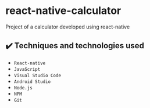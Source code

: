 # react-native-calculator
Project of a calculator developed using react-native

## :heavy_check_mark: Techniques and technologies used

- ``React-native``
- ``JavaScript``
- ``Visual Studio Code``
- ``Android Studio``
- ``Node.js``
- ``NPM``
- ``Git``
